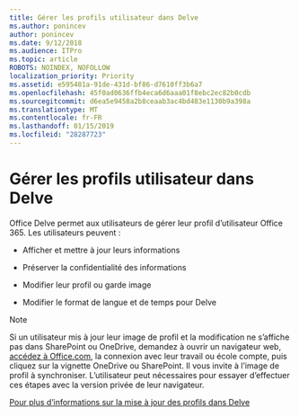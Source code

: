 ```yaml
---
title: Gérer les profils utilisateur dans Delve
ms.author: ponincev
author: ponincev
ms.date: 9/12/2018
ms.audience: ITPro
ms.topic: article
ROBOTS: NOINDEX, NOFOLLOW
localization_priority: Priority
ms.assetid: e595481a-91de-431d-bf86-d7610ff3b6a7
ms.openlocfilehash: 45f0ad0636ffb4eca6d6aaa01f8ebc2ec82b0cdb
ms.sourcegitcommit: d6ea5e9458a2b8ceaab3ac4bd483e1130b9a398a
ms.translationtype: MT
ms.contentlocale: fr-FR
ms.lasthandoff: 01/15/2019
ms.locfileid: "28287723"
---
```

# <a name="manage-user-profiles-in-delve"></a>Gérer les profils utilisateur dans Delve

Office Delve permet aux utilisateurs de gérer leur profil d’utilisateur Office 365. Les utilisateurs peuvent :
  
- Afficher et mettre à jour leurs informations
    
- Préserver la confidentialité des informations
    
- Modifier leur profil ou garde image
    
- Modifier le format de langue et de temps pour Delve
    
> [!NOTE]
> Si un utilisateur mis à jour leur image de profil et la modification ne s’affiche pas dans SharePoint ou OneDrive, demandez à ouvrir un navigateur web, [accédez à Office.com](https://www.office.com), la connexion avec leur travail ou école compte, puis cliquez sur la vignette OneDrive ou SharePoint. Il vous invite à l’image de profil à synchroniser. L’utilisateur peut nécessaires pour essayer d’effectuer ces étapes avec la version privée de leur navigateur. 
  
[Pour plus d’informations sur la mise à jour des profils dans Delve](https://go.microsoft.com/fwlink/?linkid=735070)
  

